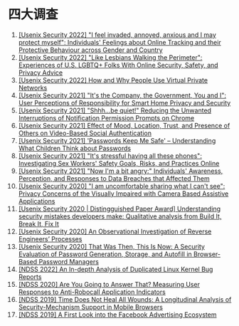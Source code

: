 # 四大调查

1. [[Usenix Security 2022] "I feel invaded, annoyed, anxious and I may protect myself": Individuals' Feelings about Online Tracking and their Protective Behaviour across Gender and Country](https://www.usenix.org/conference/usenixsecurity22/presentation/coopamootoo)
2. [[Usenix Security 2022] "Like Lesbians Walking the Perimeter": Experiences of U.S. LGBTQ+ Folks With Online Security, Safety, and Privacy Advice](https://www.usenix.org/conference/usenixsecurity22/presentation/geeng)
3. [[Usenix Security 2022] How and Why People Use Virtual Private Networks](https://www.usenix.org/conference/usenixsecurity22/presentation/dutkowska-zuk)
4. [[Usenix Security 2021] "It's the Company, the Government, You and I": User Perceptions of Responsibility for Smart Home Privacy and Security](https://www.usenix.org/conference/usenixsecurity21/presentation/haney)
5. [[Usenix Security 2021] "Shhh...be quiet!" Reducing the Unwanted Interruptions of Notification Permission Prompts on Chrome](https://www.usenix.org/conference/usenixsecurity21/presentation/bilogrevic)
6. [[Usenix Security 2021] Effect of Mood, Location, Trust, and Presence of Others on Video-Based Social Authentication](https://www.usenix.org/conference/usenixsecurity21/presentation/guo)
7. [[Usenix Security 2021] 'Passwords Keep Me Safe' – Understanding What Children Think about Passwords](https://www.usenix.org/conference/usenixsecurity21/presentation/theofanos)
8. [[Usenix Security 2021] "It's stressful having all these phones": Investigating Sex Workers' Safety Goals, Risks, and Practices Online](https://www.usenix.org/conference/usenixsecurity21/presentation/mcdonald)
9. [[Usenix Security 2021] "Now I'm a bit angry:" Individuals' Awareness, Perception, and Responses to Data Breaches that Affected Them](https://www.usenix.org/conference/usenixsecurity21/presentation/mayer)
10. [[Usenix Security 2020] "I am uncomfortable sharing what I can't see": Privacy Concerns of the Visually Impaired with Camera Based Assistive Applications](https://www.usenix.org/conference/usenixsecurity20/presentation/akter)
11. [[Usenix Security 2020 | Distingguished Paper Award] Understanding security mistakes developers make: Qualitative analysis from Build It, Break It, Fix It](https://www.usenix.org/conference/usenixsecurity20/presentation/votipka-understanding)
12. [[Usenix Security 2020] An Observational Investigation of Reverse Engineers’ Processes](https://www.usenix.org/conference/usenixsecurity20/presentation/votipka-observational)
13. [[Usenix Security 2020] That Was Then, This Is Now: A Security Evaluation of Password Generation, Storage, and Autofill in Browser-Based Password Managers](https://www.usenix.org/conference/usenixsecurity20/presentation/oesch)
14. [[NDSS 2022] An In-depth Analysis of Duplicated Linux Kernel Bug Reports](https://www.ndss-symposium.org/ndss-paper/auto-draft-246/)
15. [[NDSS 2020] Are You Going to Answer That? Measuring User Responses to Anti-Robocall Application Indicators](https://www.ndss-symposium.org/ndss-paper/are-you-going-to-answer-that-measuring-user-responses-to-anti-robocall-application-indicators/)
16. [[NDSS 2019] Time Does Not Heal All Wounds: A Longitudinal Analysis of Security-Mechanism Support in Mobile Browsers](https://www.ndss-symposium.org/ndss-paper/time-does-not-heal-all-wounds-a-longitudinal-analysis-of-security-mechanism-support-in-mobile-browsers/)
17. [[NDSS 2019] A First Look into the Facebook Advertising Ecosystem](https://www.ndss-symposium.org/ndss-paper/measuring-the-facebook-advertising-ecosystem/)
